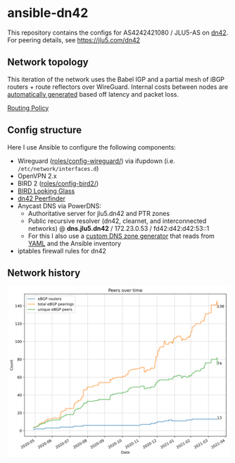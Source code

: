 # ansible-dn42

This repository contains the configs for AS4242421080 / JLU5-AS on [dn42](https://dn42.dev/Home). For peering details, see https://jlu5.com/dn42

## Network topology

This iteration of the network uses the Babel IGP and a partial mesh of iBGP routers + route reflectors over WireGuard. Internal costs between nodes are [automatically generated](scripts/igpping/) based off latency and packet loss.

[Routing Policy](ROUTING-POLICY.md)

## Config structure

Here I use Ansible to configure the following components:

- Wireguard ([roles/config-wireguard/](roles/config-wireguard/)) via ifupdown (i.e. `/etc/network/interfaces.d`)
- OpenVPN 2.x
- BIRD 2 ([roles/config-bird2/](roles/config-bird2/))
- [BIRD Looking Glass](https://github.com/sesa-me/bird-lg)
- [dn42 Peerfinder](https://dn42.us/peers)
- Anycast DNS via PowerDNS:
  - Authoritative server for jlu5.dn42 and PTR zones
  - Public recursive resolver (dn42, clearnet, and interconnected networks) @ **dns.jlu5.dn42** / 172.23.0.53 / fd42:d42:d42:53::1
  - For this I also use a [custom DNS zone generator](scripts/make-dns-zones.py) that reads from [YAML](global-config/dns-entries.yml) and the Ansible inventory
- iptables firewall rules for dn42

## Network history

![History of my network](history.svg)
